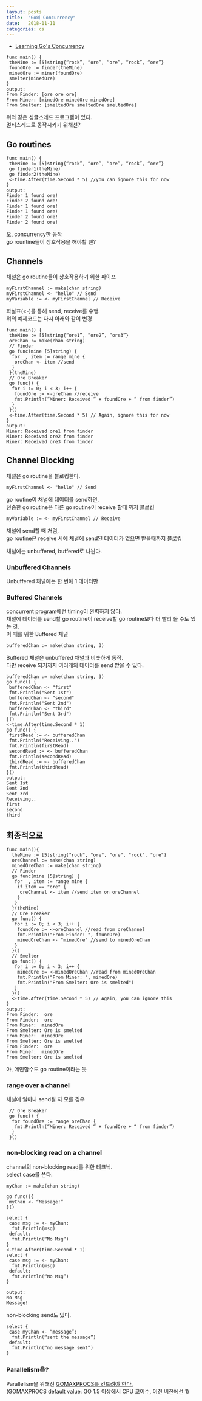 ```yaml
---
layout: posts
title:  "Go의 Concurrency"
date:   2018-11-11
categories: cs
---
```

- [Learning Go's Concurrency](https://medium.com/@trevor4e/learning-gos-concurrency-through-illustrations-8c4aff603b3)  
  
```
func main() {
 theMine := [5]string{“rock”, “ore”, “ore”, “rock”, “ore”}
 foundOre := finder(theMine)
 minedOre := miner(foundOre)
 smelter(minedOre)
}
output:
From Finder: [ore ore ore]
From Miner: [minedOre minedOre minedOre]
From Smelter: [smeltedOre smeltedOre smeltedOre]
```
위와 같은 싱글스레드 프로그램이 있다.  
멀티스레드로 동작시키기 위해선?

## Go routines
  
```
func main() {
 theMine := [5]string{“rock”, “ore”, “ore”, “rock”, “ore”}
 go finder1(theMine)
 go finder2(theMine)
 <-time.After(time.Second * 5) //you can ignore this for now
}
output: 
Finder 1 found ore!
Finder 2 found ore!
Finder 1 found ore!
Finder 1 found ore!
Finder 2 found ore!
Finder 2 found ore!
```
오, concurrency한 동작  
go rountine들이 상호작용을 해야할 땐?

## Channels
채널은 go routine들이 상호작용하기 위한 파이프  
```
myFirstChannel := make(chan string)
myFirstChannel <- "hello" // Send
myVariable := <- myFirstChannel // Receive
```
화살표(<-)를 통해 send, receive를 수행.  
위의 예제코드는 다시 아래와 같이 변경  
```
func main() {
 theMine := [5]string{“ore1”, “ore2”, “ore3”}
 oreChan := make(chan string)
 // Finder
 go func(mine [5]string) {
  for _, item := range mine {
   oreChan <- item //send
  }
 }(theMine)
 // Ore Breaker
 go func() {
  for i := 0; i < 3; i++ {
   foundOre := <-oreChan //receive
   fmt.Println(“Miner: Received “ + foundOre + “ from finder”)
  }
 }()
 <-time.After(time.Second * 5) // Again, ignore this for now
}
output:
Miner: Received ore1 from finder
Miner: Received ore2 from finder
Miner: Received ore3 from finder
```

## Channel Blocking  
채널은 go routine을 블로킹한다.  
```
myFirstChannel <- "hello" // Send
```
go routine이 채널에 데이터를 send하면,  
전송한 go routine은 다른 go routine이 receive 할때 까지 블로킹
```
myVariable := <- myFirstChannel // Receive
```
채널에 send할 때 처럼,  
go routine은 receive 시에 채널에 send된 데이터가 없으면 받을때까지 블로킹  
  
채널에는 unbuffered, buffered로 나뉜다.
### Unbuffered Channels
Unbuffered 채널에는 한 번에 1 데이터만  

### Buffered Channels
concurrent program에선 timing이 완벽하지 않다.  
채널에 데이터를 send할 go routine이 receive할 go routine보다 더 빨리 돌 수도 있는 것.  
이 때를 위한 Buffered 채널
```
bufferedChan := make(chan string, 3)
```
Buffered 채널은 unbuffered 채널과 비숫하게 동작.  
다만 receive 되기까지 여러개의 데이터를 eend 받을 수 있다.
```
bufferedChan := make(chan string, 3)
go func() {
 bufferedChan <- "first"
 fmt.Println("Sent 1st")
 bufferedChan <- "second"
 fmt.Println("Sent 2nd")
 bufferedChan <- "third"
 fmt.Println("Sent 3rd")
}()
<-time.After(time.Second * 1)
go func() {
 firstRead := <- bufferedChan
 fmt.Println("Receiving..")
 fmt.Println(firstRead)
 secondRead := <- bufferedChan
 fmt.Println(secondRead)
 thirdRead := <- bufferedChan
 fmt.Println(thirdRead)
}()
output: 
Sent 1st
Sent 2nd
Sent 3rd
Receiving..
first
second
third
```

## 최종적으로
```
func main(){
  theMine := [5]string{"rock", "ore", "ore", "rock", "ore"}
  oreChannel := make(chan string)
  minedOreChan := make(chan string)
  // Finder
  go func(mine [5]string) {
   for _, item := range mine {
    if item == "ore" {
     oreChannel <- item //send item on oreChannel
    }
   }
  }(theMine)
  // Ore Breaker
  go func() {
   for i := 0; i < 3; i++ {
    foundOre := <-oreChannel //read from oreChannel
    fmt.Println("From Finder: ", foundOre)
    minedOreChan <- "minedOre" //send to minedOreChan
   }
  }()
  // Smelter
  go func() {
   for i := 0; i < 3; i++ {
    minedOre := <-minedOreChan //read from minedOreChan
    fmt.Println("From Miner: ", minedOre)
    fmt.Println("From Smelter: Ore is smelted")
   }
  }()
  <-time.After(time.Second * 5) // Again, you can ignore this
}
output:
From Finder:  ore
From Finder:  ore
From Miner:  minedOre
From Smelter: Ore is smelted
From Miner:  minedOre
From Smelter: Ore is smelted
From Finder:  ore
From Miner:  minedOre
From Smelter: Ore is smelted
```

아, 메인함수도 go routine이라는 듯

### range over a channel
채널에 얼마나 send될 지 모를 경우
``` 
 // Ore Breaker
 go func() {
  for foundOre := range oreChan {
   fmt.Println(“Miner: Received “ + foundOre + “ from finder”)
  }
 }()
```

### non-blocking read on a channel
channel의 non-blocking read를 위한 테크닉.  
select case를 쓴다.  
```
myChan := make(chan string)
 
go func(){
 myChan <- “Message!”
}()
 
select {
 case msg := <- myChan:
  fmt.Println(msg)
 default:
  fmt.Println(“No Msg”)
}
<-time.After(time.Second * 1)
select {
 case msg := <- myChan:
  fmt.Println(msg)
 default:
  fmt.Println(“No Msg”)
}

output:
No Msg
Message!
```
non-blocking send도 있다.
```
select {
 case myChan <- “message”:
  fmt.Println(“sent the message”)
 default:
  fmt.Println(“no message sent”)
}
```

### Parallelism은?
Parallelism을 위해선 [GOMAXPROCS를 건드려야 한다.](https://www.ardanlabs.com/blog/2014/01/concurrency-goroutines-and-gomaxprocs.html)  
(GOMAXPROCS default value: GO 1.5 이상에서 CPU 코어수, 이전 버전에선 1)  
